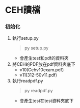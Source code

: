# CEH讀檔
### 初始化
1. 執行setup.py
    > py setup.py
    - 會產生test和pdf的資料夾
2. 將CEH的PDF放在pdf資料夾底下
    - v10(Cehv10exam.pdf)
    - v11(312-50v11.pdf)
3. 執行readpdf.py
    > py readpdf.py
    - 會產生test在test資料夾底下
